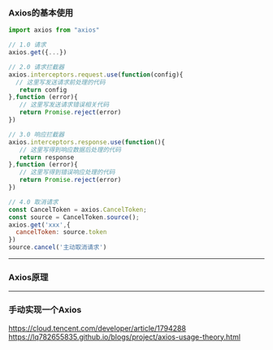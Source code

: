 ### Axios的基本使用
```js
import axios from "axios"

// 1.0 请求
axios.get({...})

// 2.0 请求拦截器
axios.interceptors.request.use(function(config){
  // 这里写发送请求前处理的代码
   return config
},function (error){
   // 这里写发送请求错误相关代码 
   return Promise.reject(error) 
})

// 3.0 响应拦截器
axios.interceptors.response.use(function(){
   // 这里写得到响应数据后处理的代码
   return response 
},function (error){
   // 这里写得到错误响应处理的代码
   return Promise.reject(error) 
})

// 4.0 取消请求
const CancelToken = axios.CancelToken;
const source = CancelToken.source();
axios.get('xxx',{
  cancelToken: source.token  
})
source.cancel('主动取消请求')
```
---

### Axios原理


















---

### 手动实现一个Axios



























https://cloud.tencent.com/developer/article/1794288
https://lq782655835.github.io/blogs/project/axios-usage-theory.html